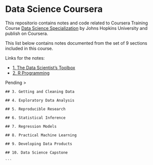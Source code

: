 # Data Science Coursera

This repositorio contains notes and code related to Coursera Training Course [Data Science Specialization](https://www.coursera.org/specializations/jhu-data-science) by Johns Hopkins University and publish on Coursera.

This list below contains notes documented from the set of 9 sections included in this course. 

Links for the notes:
 - [1. The Data Scientist’s Toolbox](https://github.com/dtrianab/datasciencecoursera/blob/master/Notes/L1_DataScientists_Toolbox.mdd)
 - [2. R Programming](https://github.com/dtrianab/datasciencecoursera/blob/master/Notes/L2_R_Programming.md)


Pending >
````
## 3. Getting and Cleaning Data

## 4. Exploratory Data Analysis

## 5. Reproducible Research

## 6. Statistical Inference

## 7. Regression Models

## 8. Practical Machine Learning

## 9. Developing Data Products

## 10. Data Science Capstone

```
